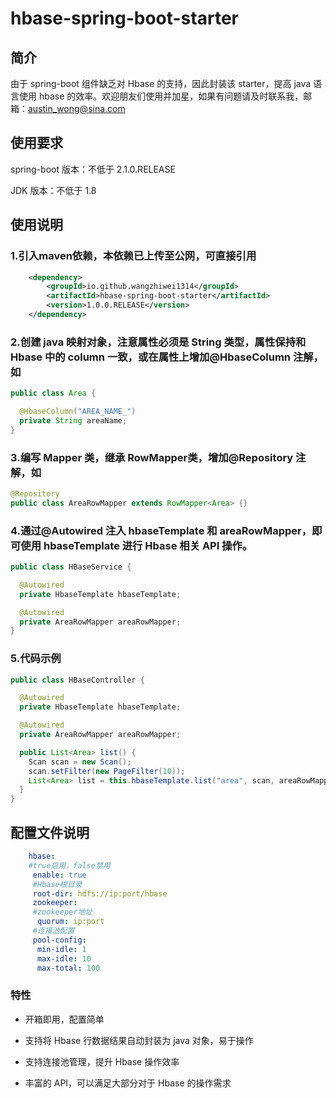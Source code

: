 # hbase-spring-boot-starter

## 简介

由于 spring-boot 组件缺乏对 Hbase 的支持，因此封装该 starter，提高 java 语言使用 hbase 的效率。欢迎朋友们使用并加星，如果有问题请及时联系我，邮箱：austin_wong@sina.com

## 使用要求

spring-boot 版本：不低于 2.1.0.RELEASE

JDK 版本：不低于 1.8

## 使用说明

### 1.引入maven依赖，本依赖已上传至公网，可直接引用

```xml
    <dependency>
        <groupId>io.github.wangzhiwei1314</groupId>
        <artifactId>hbase-spring-boot-starter</artifactId>
        <version>1.0.0.RELEASE</version>
    </dependency>

```

### 2.创建 java 映射对象，注意属性必须是 String 类型，属性保持和 Hbase 中的 column 一致，或在属性上增加@HbaseColumn 注解，如

```java
public class Area {

  @HbaseColumn("AREA_NAME_")
  private String areaName;
}

```

### 3.编写 Mapper 类，继承 RowMapper<T>类，增加@Repository 注解，如

```java
@Repository
public class AreaRowMapper extends RowMapper<Area> {}

```

### 4.通过@Autowired 注入 hbaseTemplate 和 areaRowMapper，即可使用 hbaseTemplate 进行 Hbase 相关 API 操作。

```java
public class HBaseService {

  @Autowired
  private HbaseTemplate hbaseTemplate;

  @Autowired
  private AreaRowMapper areaRowMapper;
}

```

### 5.代码示例

```java
public class HBaseController {

  @Autowired
  private HbaseTemplate hbaseTemplate;

  @Autowired
  private AreaRowMapper areaRowMapper;

  public List<Area> list() {
    Scan scan = new Scan();
    scan.setFilter(new PageFilter(10));
    List<Area> list = this.hbaseTemplate.list("area", scan, areaRowMapper);
  }
}

```

## 配置文件说明

```yaml
    hbase:
	#true启用，false禁用
     enable: true
	 #Hbase根目录
     root-dir: hdfs://ip:port/hbase
     zookeeper:
	 #zookeeper地址
      quorum: ip:port
	 #连接池配置
     pool-config:
      min-idle: 1
      max-idle: 10
      max-total: 100
```

### 特性

* 开箱即用，配置简单

* 支持将 Hbase 行数据结果自动封装为 java 对象，易于操作

* 支持连接池管理，提升 Hbase 操作效率

* 丰富的 API，可以满足大部分对于 Hbase 的操作需求
